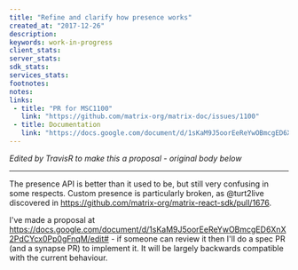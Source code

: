 ```yaml
---
title: "Refine and clarify how presence works"
created_at: "2017-12-26"
description:
keywords: work-in-progress
client_stats:
server_stats:
sdk_stats:
services_stats:
footnotes:
notes:
links:
 - title: "PR for MSC1100"
   link: "https://github.com/matrix-org/matrix-doc/issues/1100"
 - title: Documentation
   link: "https://docs.google.com/document/d/1sKaM9J5oorEeReYwOBmcgED6XnX2PdCYcx0Pp0gFnqM/edit#"
---
```


*Edited by TravisR to make this a proposal - original body below*

----

The presence API is better than it used to be, but still very confusing in some respects.  Custom presence is particularly broken, as @turt2live discovered in https://github.com/matrix-org/matrix-react-sdk/pull/1676.

I've made a proposal at https://docs.google.com/document/d/1sKaM9J5oorEeReYwOBmcgED6XnX2PdCYcx0Pp0gFnqM/edit# - if someone can review it then I'll do a spec PR (and a synapse PR) to implement it.  It will be largely backwards compatible with the current behaviour.
